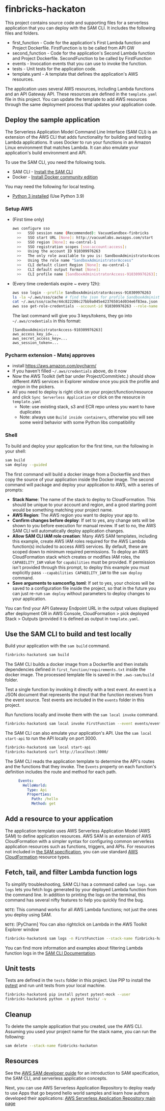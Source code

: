# finbricks-hackaton

This project contains source code and supporting files for a serverless application that you can deploy with the SAM CLI. It includes the following files and folders.

- first_function - Code for the application's First Lambda function and Project Dockerfile. FirstFunction is to be called from API GW
- second_function - Code for the application's Second Lambda function and Project Dockerfile. SecondFunction to be called by FirstFunction
- events - Invocation events that you can use to invoke the function.
- tests - Unit tests for the application code. 
- template.yaml - A template that defines the application's AWS resources.

The application uses several AWS resources, including Lambda functions and an API Gateway API. These resources are defined in the `template.yaml` file in this project. You can update the template to add AWS resources through the same deployment process that updates your application code.

## Deploy the sample application

The Serverless Application Model Command Line Interface (SAM CLI) is an extension of the AWS CLI that adds functionality for building and testing Lambda applications. It uses Docker to run your functions in an Amazon Linux environment that matches Lambda. It can also emulate your application's build environment and API.

To use the SAM CLI, you need the following tools.

* SAM CLI - [Install the SAM CLI](https://docs.aws.amazon.com/serverless-application-model/latest/developerguide/serverless-sam-cli-install.html)
* Docker - [Install Docker community edition](https://hub.docker.com/search/?type=edition&offering=community)

You may need the following for local testing.
* [Python 3 installed](https://www.python.org/downloads/) (Use Python 3.9)

### Setup AWS
  * (First time only) 
    ```bash
    aws configure sso
      >>   SSO session name (Recommended): VacuumSandbox-finbricks
      >>   SSO start URL [None]: http://vacuumlabs.awsapps.com/start
      >>   SSO region [None]: eu-central-1
      >>   SSO registration scopes [sso:account:access]:
      >>   Using the account ID 910309976263
      >>   The only role available to you is: SandboxAdministratorAccess
      >>   Using the role name "SandboxAdministratorAccess"
      >>   CLI default client Region [None]: eu-central-1
      >>   CLI default output format [None]:
      >>   CLI profile name [SandboxAdministratorAccess-910309976263]:
    ```

  * (Every time credentials expire ~ every 12h):
    ```bash
    aws sso login --profile SandboxAdministratorAccess-910309976263
    ls -la ~/.aws/sso/cache # find the json for profile SandboxAdministratorAccess-910309976263
    cat ~/.aws/sso/cache/44c822286c27bb9a045e423765014d034e6f83ea.json # copy the access-token from here
    aws sso get-role-credentials --account-id 910309976263 --role-name SandboxAdministratorAccess  --region eu-central-1 --access-token HERE
    ```
    The last command will give you 3 keys/tokens, they go into `~/.aws/credentials` in this format:
    ```
    [SandboxAdministratorAccess-910309976263]
    aws_access_key_id=...
    aws_secret_access_key=...
    aws_session_token=...
    ```


### Pycharm extension - Matej approves
* install https://aws.amazon.com/pycharm/
* If you haven't filled `~/.aws/credentials` above, do it now
* Now the AWS Toolkit (left bar under Project/Commit/etc.) should show different AWS services in Explorer window once you pick the profile and region in the pickers.
* All you need to deploy is right click on your project/function/resource and click `Sync Serverless Application` or click on the resource in `template.yaml`
  * Note: use existing stack, s3 and ECR repo unless you want to have duplicates
  * Note: always use `Build inside containers`, otherwise you will see some weird behavior with some Python libs compatibility


### Shell
To build and deploy your application for the first time, run the following in your shell:
```bash
sam build
sam deploy --guided
```

The first command will build a docker image from a Dockerfile and then copy the source of your application inside the Docker image. The second command will package and deploy your application to AWS, with a series of prompts:

* **Stack Name**: The name of the stack to deploy to CloudFormation. This should be unique to your account and region, and a good starting point would be something matching your project name.
* **AWS Region**: The AWS region you want to deploy your app to.
* **Confirm changes before deploy**: If set to yes, any change sets will be shown to you before execution for manual review. If set to no, the AWS SAM CLI will automatically deploy application changes.
* **Allow SAM CLI IAM role creation**: Many AWS SAM templates, including this example, create AWS IAM roles required for the AWS Lambda function(s) included to access AWS services. By default, these are scoped down to minimum required permissions. To deploy an AWS CloudFormation stack which creates or modifies IAM roles, the `CAPABILITY_IAM` value for `capabilities` must be provided. If permission isn't provided through this prompt, to deploy this example you must explicitly pass `--capabilities CAPABILITY_IAM` to the `sam deploy` command.
* **Save arguments to samconfig.toml**: If set to yes, your choices will be saved to a configuration file inside the project, so that in the future you can just re-run `sam deploy` without parameters to deploy changes to your application.

You can find your API Gateway Endpoint URL in the output values displayed after deployment OR in AWS Console, CloudFormation > pick deployed Stack > Outputs (provided it is defined as output in `template.yaml`.

## Use the SAM CLI to build and test locally

Build your application with the `sam build` command.

```bash
finbricks-hackaton$ sam build
```

The SAM CLI builds a docker image from a Dockerfile and then installs dependencies defined in `first_function/requirements.txt` inside the docker image. The processed template file is saved in the `.aws-sam/build` folder.

Test a single function by invoking it directly with a test event. An event is a JSON document that represents the input that the function receives from the event source. Test events are included in the `events` folder in this project.

Run functions locally and invoke them with the `sam local invoke` command.

```bash
finbricks-hackaton$ sam local invoke FirstFunction --event events/event.json
```

The SAM CLI can also emulate your application's API. Use the `sam local start-api` to run the API locally on port 3000.

```bash
finbricks-hackaton$ sam local start-api
finbricks-hackaton$ curl http://localhost:3000/
```

The SAM CLI reads the application template to determine the API's routes and the functions that they invoke. The `Events` property on each function's definition includes the route and method for each path.

```yaml
      Events:
        HelloWorld:
          Type: Api
          Properties:
            Path: /hello
            Method: get
```

## Add a resource to your application
The application template uses AWS Serverless Application Model (AWS SAM) to define application resources. AWS SAM is an extension of AWS CloudFormation with a simpler syntax for configuring common serverless application resources such as functions, triggers, and APIs. For resources not included in [the SAM specification](https://github.com/awslabs/serverless-application-model/blob/master/versions/2016-10-31.md), you can use standard [AWS CloudFormation](https://docs.aws.amazon.com/AWSCloudFormation/latest/UserGuide/aws-template-resource-type-ref.html) resource types.

## Fetch, tail, and filter Lambda function logs

To simplify troubleshooting, SAM CLI has a command called `sam logs`. `sam logs` lets you fetch logs generated by your deployed Lambda function from the command line. In addition to printing the logs on the terminal, this command has several nifty features to help you quickly find the bug.

`NOTE`: This command works for all AWS Lambda functions; not just the ones you deploy using SAM.

`NOTE`: [PyCharm] You can also rightclick on Lambda in the AWS Toolkit Explorer window

```bash
finbricks-hackaton$ sam logs -n FirstFunction --stack-name finbricks-hackaton --tail
```

You can find more information and examples about filtering Lambda function logs in the [SAM CLI Documentation](https://docs.aws.amazon.com/serverless-application-model/latest/developerguide/serverless-sam-cli-logging.html).

## Unit tests

Tests are defined in the `tests` folder in this project. Use PIP to install the [pytest](https://docs.pytest.org/en/latest/) and run unit tests from your local machine.

```bash
finbricks-hackaton$ pip install pytest pytest-mock --user
finbricks-hackaton$ python -m pytest tests/ -v
```

## Cleanup

To delete the sample application that you created, use the AWS CLI. Assuming you used your project name for the stack name, you can run the following:

```bash
sam delete --stack-name finbricks-hackaton
```

## Resources

See the [AWS SAM developer guide](https://docs.aws.amazon.com/serverless-application-model/latest/developerguide/what-is-sam.html) for an introduction to SAM specification, the SAM CLI, and serverless application concepts.

Next, you can use AWS Serverless Application Repository to deploy ready to use Apps that go beyond hello world samples and learn how authors developed their applications: [AWS Serverless Application Repository main page](https://aws.amazon.com/serverless/serverlessrepo/)
